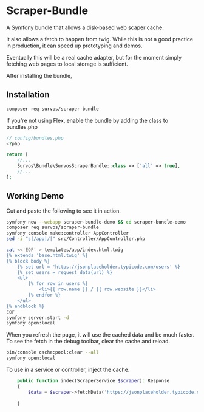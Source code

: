 # Scraper-Bundle

A Symfony bundle that allows a disk-based web scaper cache.

It also allows a fetch to happen from twig.  While this is not a good practice in production, it can speed up prototyping and demos.

Eventually this will be a real cache adapter, but for the moment simply fetching web pages to local storage is sufficient.

After installing the bundle,

## Installation 

```bash
composer req survos/scraper-bundle
```

If you're not using Flex, enable the bundle by adding the class to bundles.php
```php
// config/bundles.php
<?php

return [
    //...
    Survos\Bundle\SurvosScraperBundle::class => ['all' => true],
    //...
];
```

## Working Demo

Cut and paste the following to see it in action.  

```bash
symfony new --webapp scraper-bundle-demo && cd scraper-bundle-demo
composer req survos/scraper-bundle
symfony console make:controller AppController
sed -i "s|/app|/|" src/Controller/AppController.php 

cat <<'EOF' > templates/app/index.html.twig
{% extends 'base.html.twig' %}
{% block body %}
    {% set url = 'https://jsonplaceholder.typicode.com/users' %}
    {% set users = request_data(url) %}
    <ul>
        {% for row in users %}
            <li>{{ row.name }} / {{ row.website }}</li>
        {% endfor %}
    </ul>
{% endblock %}
EOF
symfony server:start -d
symfony open:local

```

When you refresh the page, it will use the cached data and be much faster.  To see the fetch in the debug toolbar, clear the cache and reload.

```bash
bin/console cache:pool:clear --all
symfony open:local
```

To use in a service or controller, inject the cache.

```php
    public function index(ScraperService $scraper): Response
    {
        $data = $scraper->fetchData('https://jsonplaceholder.typicode.com/albums', asData: 'object');
        
    }
```




